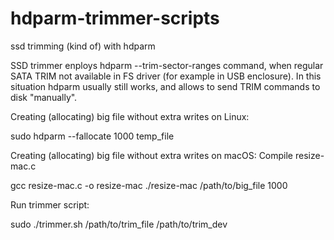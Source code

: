 # hdparm-trimmer-scripts

ssd trimming (kind of) with hdparm 

SSD trimmer enploys hdparm --trim-sector-ranges command, 
when regular SATA TRIM not available in FS driver (for example in USB enclosure).
In this situation hdparm usually still works, and allows to send TRIM commands to disk "manually".

Creating (allocating) big file without extra writes on Linux:

  sudo hdparm --fallocate 1000 temp_file

Creating (allocating) big file without extra writes on macOS:
Compile resize-mac.c

  gcc resize-mac.c -o resize-mac
  ./resize-mac /path/to/big_file 1000

Run trimmer script:

  sudo ./trimmer.sh /path/to/trim_file /path/to/trim_dev


